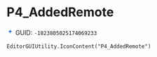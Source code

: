 # P4_AddedRemote
![](/img/P4_AddedRemote.png)
GUID: `-1823805025174069233`
```
EditorGUIUtility.IconContent("P4_AddedRemote")
```
